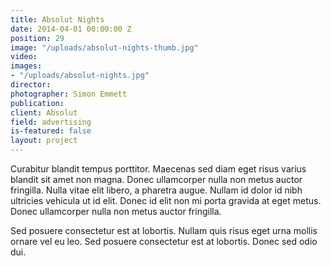 ```yaml
---
title: Absolut Nights
date: 2014-04-01 00:00:00 Z
position: 29
image: "/uploads/absolut-nights-thumb.jpg"
video: 
images:
- "/uploads/absolut-nights.jpg"
director: 
photographer: Simon Emmett
publication: 
client: Absolut
field: advertising
is-featured: false
layout: project
---
```


Curabitur blandit tempus porttitor. Maecenas sed diam eget risus varius blandit sit amet non magna. Donec ullamcorper nulla non metus auctor fringilla. Nulla vitae elit libero, a pharetra augue. Nullam id dolor id nibh ultricies vehicula ut id elit. Donec id elit non mi porta gravida at eget metus. Donec ullamcorper nulla non metus auctor fringilla.

Sed posuere consectetur est at lobortis. Nullam quis risus eget urna mollis ornare vel eu leo. Sed posuere consectetur est at lobortis. Donec sed odio dui.